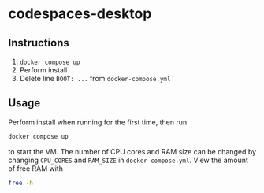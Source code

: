# codespaces-desktop
## Instructions
1. `docker compose up`
1. Perform install
1. Delete line `BOOT: ...` from `docker-compose.yml`

## Usage
Perform install when running for the first time, then run
``` bash
docker compose up
```
to start the VM. The number of CPU cores and RAM size can be changed by changing `CPU_CORES` and `RAM_SIZE` in `docker-compose.yml`. View the amount of free RAM with
``` bash
free -h
```